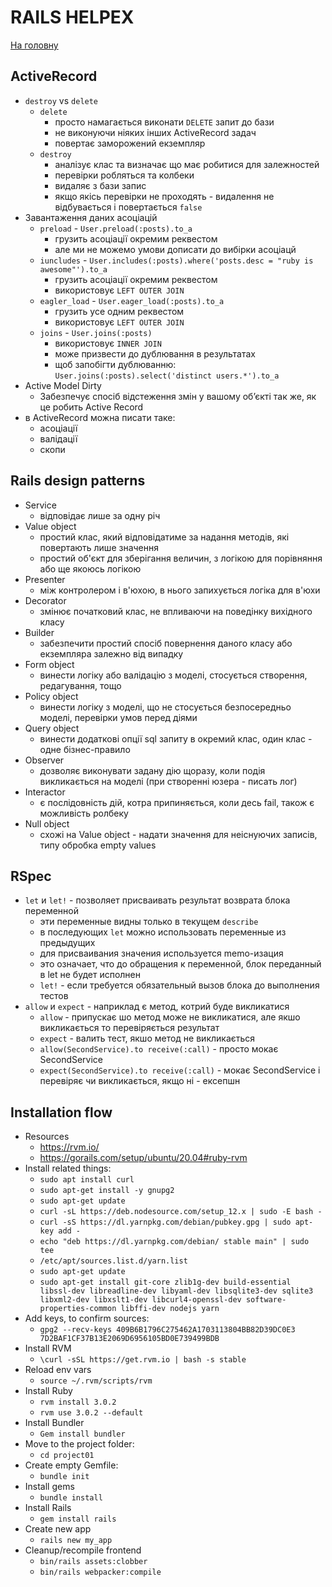 # RAILS HELPEX
[На головну](../README.md)

## ActiveRecord
* `destroy` vs `delete`
  * `delete`
    * просто намагається виконати `DELETE` запит до бази
    * не виконуючи ніяких інших ActiveRecord задач
    * повертає заморожений екземпляр
  * `destroy`
    * аналізує клас та визначає що має робитися для залежностей
    * перевірки робляться та колбеки
    * видаляє з бази запис
    * якщо якісь перевірки не проходять - видалення не відбувається і повертається `false`
* Завантаження даних асоціацій
  * `preload` - `User.preload(:posts).to_a`
    * грузить асоціації окремим реквестом
    * але ми не можемо умови дописати до вибірки асоціацй
  * `iuncludes` - `User.includes(:posts).where('posts.desc = "ruby is awesome"').to_a`
    * грузить асоціації окремим реквестом
    * використовує `LEFT OUTER JOIN`
  * `eagler_load` - `User.eager_load(:posts).to_a`
    * грузить усе одним реквестом
    * використовує `LEFT OUTER JOIN`
  * `joins` - `User.joins(:posts)`
    * використовує `INNER JOIN`
    * може призвести до дублювання в результатах
    * щоб запобігти дублюванню: `User.joins(:posts).select('distinct users.*').to_a`
* Active Model Dirty
  * Забезпечує спосіб відстеження змін у вашому об’єкті так же, як це робить Active Record
* в ActiveRecord можна писати таке:
  * асоціації
  * валідації
  * скопи

## Rails design patterns
* Service
  * відповідає лише за одну річ
* Value object
  * простий клас, який відповідатиме за надання методів, які повертають лише значення
  * простий об'єкт для зберігання величин, з логікою для порівняння або ще якоюсь логікою
* Presenter
  * між контролером і в'юхою, в нього запихується логіка для в'юхи
* Decorator
  * змінює початковий клас, не впливаючи на поведінку вихідного класу
* Builder
  * забезпечити простий спосіб повернення даного класу або екземпляра залежно від випадку
* Form object
  * винести логіку або валідацію з моделі, стосується створення, редагування, тощо
* Policy object
  * винести логіку з моделі, що не стосується безпосередньо моделі, перевірки умов перед діями
* Query object
  * винести додаткові опції sql запиту в окремий клас, один клас - одне бізнес-правило
* Observer
  * дозволяє виконувати задану дію щоразу, коли подія викликається на моделі (при створенні юзера - писать лог)
* Interactor
  * є послідовність дій, котра припиняється, коли десь fail, також є можливість ролбеку
* Null object
  * схожі на Value object - надати значення для неіснуючих записів, типу обробка empty values

## RSpec
* `let` и `let!` - позволяет присваивать результат возврата блока переменной
  * эти переменные видны только в текущем `describe`
  * в последующих `let` можно использовать переменные из предыдущих
  * для присваивания значения используется memo-изация
  * это означает, что до обращения к переменной, блок переданный в let не будет исполнен
  * `let!` - если требуется обязательный вызов блока до выполнения тестов
* `allow` и `expect` - наприклад є метод, котрий буде викликатися
  * `allow` - припускає шо метод може не викликатися, але якшо викликається то перевіряється результат
  * `expect` - валить тест, якшо метод не викликається
  * `allow(SecondService).to receive(:call)` - просто мокає SecondService
  * `expect(SecondService).to receive(:call)` - мокає SecondService і перевіряє чи викликається, якщо ні - ексепшн

## Installation flow
* Resources
  * https://rvm.io/
  * https://gorails.com/setup/ubuntu/20.04#ruby-rvm
* Install related things:
  * `sudo apt install curl` 
  * `sudo apt-get install -y gnupg2`
  * `sudo apt-get update`
  * `curl -sL https://deb.nodesource.com/setup_12.x | sudo -E bash -`
  * `curl -sS https://dl.yarnpkg.com/debian/pubkey.gpg | sudo apt-key add -`
  * `echo "deb https://dl.yarnpkg.com/debian/ stable main" | sudo tee`
  * `/etc/apt/sources.list.d/yarn.list`
  * `sudo apt-get update`
  * `sudo apt-get install git-core zlib1g-dev build-essential libssl-dev libreadline-dev libyaml-dev libsqlite3-dev sqlite3 libxml2-dev libxslt1-dev libcurl4-openssl-dev software-properties-common libffi-dev nodejs yarn`
* Add keys, to confirm sources:
  * `gpg2 --recv-keys 409B6B1796C275462A1703113804BB82D39DC0E3 7D2BAF1CF37B13E2069D6956105BD0E739499BDB`
* Install RVM
  * `\curl -sSL https://get.rvm.io | bash -s stable`
* Reload env vars
  * `source ~/.rvm/scripts/rvm`
* Install Ruby
  * `rvm install 3.0.2`
  * `rvm use 3.0.2 --default`
* Install Bundler
  * `Gem install bundler`
* Move to the project folder:
  * `cd project01`
* Create empty Gemfile:
  * `bundle init`
* Install gems
  * `bundle install`
* Install Rails
  * `gem install rails`
* Create new app
  * `rails new my_app`
* Cleanup/recompile frontend
  * `bin/rails assets:clobber`
  * `bin/rails webpacker:compile`
